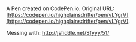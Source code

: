 # 

A Pen created on CodePen.io. Original URL: [https://codepen.io/highplainsdrifter/pen/vLYgrV](https://codepen.io/highplainsdrifter/pen/vLYgrV).

Messing with: http://jsfiddle.net/Sfyyy/51/